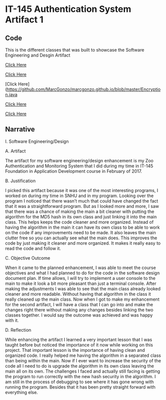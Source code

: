 # **IT-145 Authentication System Artifact 1**

## Code
This is the different classes that was built to showcase the Software Engineering and Desgin Artifact 

[Click Here](https://github.com/MarcGonzo/marcgonzo.github.io/blob/master/Authsystem.java)

[Click Here](https://github.com/MarcGonzo/marcgonzo.github.io/blob/master/Credentials.java)

[Click Here](https://github.com/MarcGonzo/marcgonzo.github.io/blob/master/Encryption.java 

[Click Here](https://github.com/MarcGonzo/marcgonzo.github.io/blob/master/Roles.java) 

[Click Here](https://github.com/MarcGonzo/marcgonzo.github.io/blob/master/User.java) 

## Narrative
I.	Software Engineering/Design

A.	Artifact

The artifact for my software engineering/design enhancement is my Zoo Authentication and Monitoring System that I did during my time in IT-145 Foundation in Application Development course in February of 2017.

B.	Justification

I picked this artifact because it was one of the most interesting programs, I worked on during my time in SNHU and in my program. Looking over the program I noticed that there wasn’t much that could have changed the fact that it was a straightforward program. But as I looked more and more, I saw that there was a chance of making the main a bit cleaner with putting the algorithm for the MD5 hash in its own class and just linking it into the main class. 
This helps keeps the code cleaner and more organized. Instead of having the algorithm in the main it can have its own class to be able to work on the code if any improvements need to be made. It also leaves the main clutter free so you can actually see what the main does. This improves the code by just making it cleaner and more organized. It makes it really easy to read the code and follow it. 

C.	Objective Outcome

When it came to the planned enhancement, I was able to meet the course objectives and what I had planned to do for the code in the software design document plan. If time allows, I will try to implement a user console to the main to make it look a bit more pleasant than just a terminal console. After making the adjustments I was able to see that the main class already looked cleaner and more readable. Without having that algorithm in the class it really cleaned up the main class. Now when I got to make my enhancement for the second artifact, I will have a class that I can go into and make the changes right there without making any changes besides linking the two classes together. I would say the outcome was achieved and was happy with it. 

D.	Reflection

While enhancing the artifact I learned a very important lesson that I was taught before but noticed the importance of it now while working on this project. That important lesson is the importance of having clean and organized code. I really helped me having the algorithm in a separated class than being within the main. Now if I ever want to increase the security of the code all I need to do is upgrade the algorithm in its own class leaving the main all on its own. 
The challenges I faced and actually still facing is getting the program to run correctly with the new hash security in the algorithm. I am still in the process of debugging to see where it has gone wrong with running the program. Besides that it has been pretty straight forward with everything else. 

